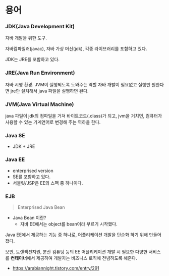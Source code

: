 # 용어 

### JDK(Java Development Kit)

자바 개발을 위한 도구.

자바컴파일러(javac), 자바 가상 머신(jdk), 각종 라이브러리를 포함하고 있다.

JDK는  JRE를 포함하고 있다.



### JRE(Java Run Environment)

자바 시행 환경. JVM이 실행되도록 도와주는 역할 자바 개발이 필요없고 실행만 원한다면 jre만 설치해서 java 파일을 실행하면 된다.



### JVM(Java Virtual Machine)

java 파일이 jdk의 컴파일을 거쳐 바이트코드(.class)가 되고, jvm을 거치면, 컴퓨터가 사용할 수 있는 기계언어로 변경해 주는 역하을 한다.



### Java SE

- JDK + JRE

### Java EE 

- enterprised version
- SE를 포함하고 있다. 
- 서블릿/JSP은 EE의 스펙 중 하나이다.

### EJB

> Enterprised Java Bean

- Java Bean 이란?
  - 자바 EE에서는 object를 bean이라 부르기 시작했다.

Java EE에서 제공하는 기능 중 하나로, 어플리케이션 개발을 단순화 하기 위해 만들어졌다.

보안, 트랜잭션지원, 분산 컴퓨팅 등의 EE 어플리케이션 개발 시 필요한 다양한 서비스를 **컨테이너**에서 제공하여 개발자는 비즈니스 로직에 전념하도록 해준다.



- https://arabiannight.tistory.com/entry/291 